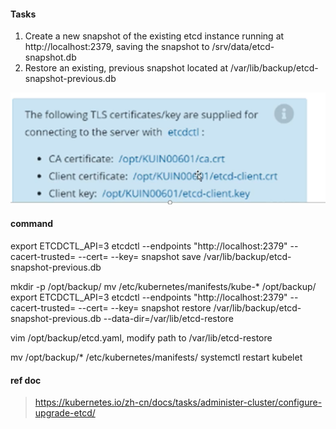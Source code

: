 #### Tasks
1. Create a new snapshot of the existing etcd instance running at http://localhost:2379, saving the snapshot to /srv/data/etcd-snapshot.db
2. Restore an existing, previous snapshot located at /var/lib/backup/etcd-snapshot-previous.db

![alt text](image.png)

#### command
export ETCDCTL_API=3
etcdctl --endpoints "http://localhost:2379" --cacert-trusted=<ca-path> --cert=<cert-file> --key=<key-file> snapshot save /var/lib/backup/etcd-snapshot-previous.db

mkdir -p /opt/backup/
mv /etc/kubernetes/manifests/kube-* /opt/backup/
export ETCDCTL_API=3
etcdctl --endpoints "http://localhost:2379" --cacert-trusted=<ca-path> --cert=<cert-file> --key=<key-file> snapshot restore /var/lib/backup/etcd-snapshot-previous.db --data-dir=/var/lib/etcd-restore

vim /opt/backup/etcd.yaml, modify path to /var/lib/etcd-restore

mv /opt/backup/* /etc/kubernetes/manifests/
systemctl restart kubelet
 
#### ref doc 
> https://kubernetes.io/zh-cn/docs/tasks/administer-cluster/configure-upgrade-etcd/